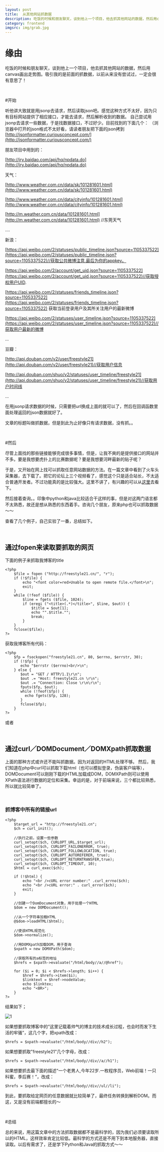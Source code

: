 ```yaml
---
layout: post
title:  从其他网站抓数据
description: 吃饭的时候和朋友聊天，谈到他上一个项目，他去抓其他网站的数据，然后用canvas画出走势图。吸引我的是前面的抓数据，以前从来没有尝试过，而且太有意思了！
category: frontend
imgsrc: img/grab.jpg
---
```

# 缘由

吃饭的时候和朋友聊天，谈到他上一个项目，他去抓其他网站的数据，然后用canvas画出走势图。吸引我的是前面的抓数据，以前从来没有尝试过，一定会很有意思了！


</br>

#开始

听他讲大致就是用jsonp去请求，然后读取json吧。感觉这种方式不太好，因为只有目标网站提供了相应接口，才能去请求，然后解析收到的数据。
自己尝试用jsonp去请求一些数据，于是找数据接口，不过好少。目前找到的下面几个：
（浏览器中打开的json格式不太好看，请读者朋友把下面的json拷到[http://jsonformatter.curiousconcept.com/](http://jsonformatter.curiousconcept.com/)


朋友项目中用到的：

[http://jry.baidao.com/api/hq/npdata.do](http://jry.baidao.com/api/hq/npdata.do)

天气：

[http://www.weather.com.cn/data/sk/101281601.html](http://www.weather.com.cn/data/sk/101281601.html)

[http://www.weather.com.cn/data/cityinfo/101281601.html](http://www.weather.com.cn/data/cityinfo/101281601.html)

[http://m.weather.com.cn/data/101281601.html](http://m.weather.com.cn/data/101281601.html)  //东莞天气

....

新浪：

[https://api.weibo.com/2/statuses/public_timeline.json?source=1105337522](https://api.weibo.com/2/statuses/public_timeline.json?source=1105337522)//获取公共微博注意.最后为你的appkey。

[https://api.weibo.com/2/account/get_uid.json?source=1105337522](https://api.weibo.com/2/account/get_uid.json?source=1105337522)//获取授权用户UID.

[https://api.weibo.com/2/statuses/friends_timeline.json?source=1105337522](https://api.weibo.com/2/statuses/friends_timeline.json?source=1105337522) 获取当前登录用户及其所关注用户的最新微博

[https://api.weibo.com/2/statuses/user_timeline.json?source=1105337522](https://api.weibo.com/2/statuses/user_timeline.json?source=1105337522)//获取用户最新的微博

...
 
豆瓣：

[http://api.douban.com/v2/user/freestyle21](http://api.douban.com/v2/user/freestyle21)//获取用户信息

[http://api.douban.com/shuo/v2/statuses/user_timeline/freestyle21](http://api.douban.com/shuo/v2/statuses/user_timeline/freestyle21)//获取用户时间线

...

在用jsonp请求数据的时候，只需要把url换成上面的就可以了，然后在回调函数里面处理返回的json数据就好了。


文章的标题叫做抓数据，但是到此为止好像只有请求数据，没有抓。。

</br>

#然后

尽管上面找的那些链接能够完成很多事情，但是，让我不爽的是提供接口的网站并不多。要是我想要虎扑上的比赛数据呢？要是我想要河畔最新的贴子呢？


于是，又开始在网上找可以抓取任意网站数据的方法。在一篇文章中看到了火车头采集器，去下载了。把它的论坛上三个视频看了，感觉这个只是适合站长，不太适合普通开发者。不过功能真的是比较强大。这里不讲了，有兴趣的可以从[这里](http://bbs.locoy.com/spider-132850-1-1.html)去看下。


然后接着查询。。印象中python和java比较适合干这样的事，但是对这两门语言都不太熟悉，故还是想从熟悉的东西着手。咨询几个朋友，原来php也可以抓取数据～～


查看了几个例子，自己实验了一番，总结如下。

</br>

## 通过fopen来读取要抓取的网页 

下面的例子来抓取我博客的title

    <?php
        $file = fopen ("http://freestyle21.cn/", "r"); 
        if (!$file) { 
            echo "<font color=red>Unable to open remote file.</font>\n"; 
            exit; 
        } 
        while (!feof ($file)) { 
            $line = fgets ($file, 1024); 
            if (eregi ("<title>(.*)</title>", $line, $out)) { 
                $title = $out[1]; 
                echo "".$title.""; 
                break; 
            } 
        } 
        fclose($file); 
    ?>  


获取我博客所有代码：

    <?php
        $fp = fsockopen("freestyle21.cn", 80, $errno, $errstr, 30); 
        if (!$fp) { 
           echo "$errstr ($errno)<br/>\n"; 
        } else { 
           $out = "GET / HTTP/1.1\r\n"; 
           $out .= "Host: freestyle21.cn \r\n"; 
           $out .= "Connection: Close \r\n\r\n"; 
           fputs($fp, $out); 
           while (!feof($fp)) { 
             echo fgets($fp, 128); 
           } 
           fclose($fp); 
        }
    ?>

或者
    <?php
        $urlstr = file_get_contents("http://freestyle21.cn");
        $urlstr = htmlspecialchars($urlstr);
        print_r($urlstr);
    ?>

</br>

##  通过curl／DOMDocument／DOMXpath抓取数据


上面的那种方式或许还不能叫抓数据。因为对返回的HTML处理不够。
然后，我们知道在php中curl可以抓取下载html（也可以模拟登录，伪装客户端等），DOMDocument可以刚刚下载的HTML加载成DOM，DOMXPath则可以使用XPath语法进行数据的定位和采集。幸运的是，对于前端来说，三个都比较熟悉，所以就比较简单了。


</br>

### 抓博客中所有的链接url

    <?php
        $target_url = "http://freestyle21.cn";
        $ch = curl_init();

        //执行之前，设置一些参数
        curl_setopt($ch, CURLOPT_URL,$target_url);
        curl_setopt($ch, CURLOPT_FAILONERROR, true);
        curl_setopt($ch, CURLOPT_FOLLOWLOCATION, true);
        curl_setopt($ch, CURLOPT_AUTOREFERER, true);
        curl_setopt($ch, CURLOPT_RETURNTRANSFER,true);
        curl_setopt($ch, CURLOPT_TIMEOUT, 10);
        $html = curl_exec($ch);

        if (!$html) {
            echo "<br />cURL error number:" .curl_errno($ch);
            echo "<br />cURL error:" . curl_error($ch);
            exit;
        }

        //创建一个DomDocument对象，用于处理一个HTML
        $dom = new DOMDocument();

        //从一个字符串加载HTML
        @$dom->loadHTML($html);

        //使该HTML规范化
        $dom->normalize();

        //用DOMXpath加载DOM，用于查询
        $xpath = new DOMXPath($dom);

        //获取所有的a标签的地址
        $hrefs = $xpath->evaluate("/html/body//a//@href");

        for ($i = 0; $i < $hrefs->length; $i++) {
            $href = $hrefs->item($i);
            $linktext = $href->nodeValue;
            echo $linktex;
            echo "<BR>";
        }
    ?>

结果如下；

![1](/img/grab/grab_link.png)

如果想要抓取博客中的“这里记载着帅气的博主的技术成长过程，也会时而发下生活的牢骚”，这几个字，把xpath改成：
    
    $hrefs = $xpath->evaluate("/html/body//div//h2");

如果想要抓取"freestyle21"几个字母，改成：
    
    $hrefs = $xpath->evaluate("/html/body//div//a//h1");
    
如果想要抓去最下面的描述“一个老男人,今年22岁.一枚程序员，Web前端！一只科蜜，季后赛！”，改成：

    $hrefs = $xpath->evaluate("/html/body//div//ul//li");


到此，要抓取给定网页的任意数据就比较简单了，最终任务转换到解析DOM。而这，又是没有前端都擅长的～


</br>

#总结

总的来说，用这篇文章中的方法抓取数据都不是最科学的，因为我们必须要读取所以的HTML，这样效率肯定比较低。最科学的方式还是不用下到本地服务器，直接读取。以后有需求了，还是学下Python和Java的抓取方式～～





